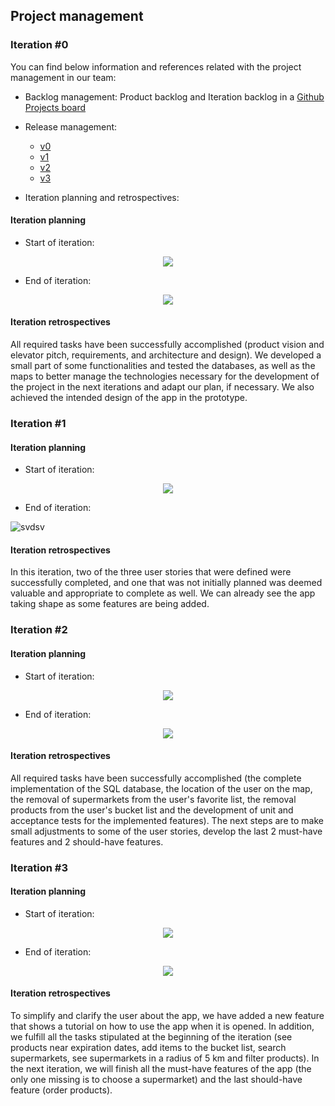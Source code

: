 ## Project management

### Iteration #0
You can find below information and references related with the project management in our team:
* Backlog management: Product backlog and Iteration backlog in a [Github Projects board](https://github.com/orgs/FEUP-LEIC-ES-2022-23/projects/34)
* Release management:
    * [v0](#)
    * [v1](https://github.com/FEUP-LEIC-ES-2022-23/2LEIC09T3/blob/main/docs/ProjectManagement.md#iteration-1)
    * [v2](https://github.com/FEUP-LEIC-ES-2022-23/2LEIC09T3/blob/main/docs/ProjectManagement.md#iteration-2)
    * [v3](https://github.com/FEUP-LEIC-ES-2022-23/2LEIC09T3/blob/main/docs/ProjectManagement.md#iteration-3)

* Iteration planning and retrospectives:

#### Iteration planning
- Start of iteration:
<p align="center" justify="center">
  <img src="https://github.com/FEUP-LEIC-ES-2022-23/2LEIC09T3/blob/main/images/start_v0.png"/>
</p>

- End of iteration:
<p align="center" justify="center">
  <img src="https://github.com/FEUP-LEIC-ES-2022-23/2LEIC09T3/blob/main/images/end_v0.png"/>
</p>


#### Iteration retrospectives
All required tasks have been successfully accomplished (product vision and elevator pitch, requirements,
and architecture and design).
We developed a small part of some functionalities and tested the databases, as well as the maps to better
manage the technologies necessary for the development of the project in the next iterations and adapt our
plan, if necessary. We also achieved the intended design of the app in the prototype.

### Iteration #1

#### Iteration planning
- Start of iteration:
<p align="center" justify="center">
  <img src="https://github.com/FEUP-LEIC-ES-2022-23/2LEIC09T3/blob/main/images/start_v1.PNG"/>
</p>

- End of iteration:

![svdsv](https://user-images.githubusercontent.com/93678161/228670025-9749de5e-87ad-436b-bcdc-e568fdbbd288.png)

#### Iteration retrospectives
In this iteration, two of the three user stories that were defined were successfully completed, and one that was not initially planned was deemed valuable and appropriate to complete as well.
We can already see the app taking shape as some features are being added.

### Iteration #2

#### Iteration planning
- Start of iteration:
<p align="center" justify="center">
  <img src="https://github.com/FEUP-LEIC-ES-2022-23/2LEIC09T3/blob/main/images/start_v2.png"/>
</p>

- End of iteration:
<p align="center" justify="center">
  <img src="https://github.com/FEUP-LEIC-ES-2022-23/2LEIC09T3/blob/main/images/end_v2.png"/>
</p>

#### Iteration retrospectives
All required tasks have been successfully accomplished (the complete implementation of the SQL database, the location of the user on the map, the removal of supermarkets from the user's favorite list, the removal products from the user's bucket list and the development of unit and acceptance tests for the implemented features).
The next steps are to make small adjustments to some of the user stories, develop the last 2 must-have features and 2 should-have features.

### Iteration #3

#### Iteration planning
- Start of iteration:
<p align="center" justify="center">
  <img src="https://github.com/FEUP-LEIC-ES-2022-23/2LEIC09T3/blob/main/images/start_v3.png"/>
</p>

- End of iteration:
<p align="center" justify="center">
  <img src="https://github.com/FEUP-LEIC-ES-2022-23/2LEIC09T3/blob/main/images/end_v3.png"/>
</p>

#### Iteration retrospectives
To simplify and clarify the user about the app, we have added a new feature that shows a tutorial on how to use the app when it is opened. In addition, we fulfill all the tasks stipulated at the beginning of the iteration (see products near expiration dates, add items to the bucket list, search supermarkets, see supermarkets in a radius of 5 km and filter products). In the next iteration, we will finish all the must-have features of the app (the only one missing is to choose a supermarket) and the last should-have feature (order products).
